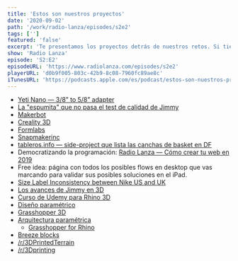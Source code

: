 ```yaml
---
title: 'Estos son nuestros proyectos'
date: '2020-09-02'
path: '/work/radio-lanza/episodes/s2e2'
tags: ['']
featured: 'false'
excerpt: 'Te presentamos los proyectos detrás de nuestros retos. Si tienes curiosidad sobre modelado 3D o estás pensando en optimizar tus flujos de trabajo en un tablet, entonces este es tu episodio.'
show: 'Radio Lanza'
episode: 'S2:E2'
episodeURL: 'https://www.radiolanza.com/episodes/s2e2'
playerURL: 'd0b9f005-803c-42b9-8c08-7960fc89ae8c'
iTunesURL: 'https://podcasts.apple.com/es/podcast/estos-son-nuestros-proyectos/id1468000755?i=1000489819023'
---
```


- [Yeti Nano — 3/8” to 5/8” adapter](https://www.bluemic.com/en-us/products/yeti-nano/)
- [La "espumita" que no pasa el test de calidad de Jimmy](https://www.amazon.es/dp/B078RD9HJM/)
- [Makerbot](https://www.instagram.com/makerbot/)
- [Creality 3D](https://www.instagram.com/creality3d/)
- [Formlabs](https://www.instagram.com/formlabs/)
- [Snapmakerinc](https://www.instagram.com/snapmakerinc/)
- [tableros.info — side-project que lista las canchas de basket en DF](http://tableros.info)
- Democratizando la programación: [Radio Lanza — Cómo crear tu web en 2019](https://www.radiolanza.com/episodes/10)
- Free idea: página con todos los posibles flows en desktop que vas marcando para validar sus posibles soluciones en el iPad.
- [Size Label Inconsistency between Nike US and UK](https://www.reddit.com/r/Sneakers/comments/ah32rg/size_label_inconsistency_between_nike_us_and_uk/)
- [Los avances de Jimmy en 3D]()
- [Curso de Udemy para Rhino 3D](https://www.udemy.com/course/rhino-3d-tutorials-from-beginner-level-to-advanced-level/)
- [Diseño paramétrico](https://en.wikipedia.org/wiki/Parametric_design)
- [Grasshopper 3D](https://www.grasshopper3d.com/)
- [Arquitectura paramétrica](https://www.instagram.com/parametric.architecture/)
  - [Grasshopper for Rhino](https://www.instagram.com/grasshopper4rhino/)
- [Breeze blocks](https://www.instagram.com/cubicproducts/)
- [/r/3DPrintedTerrain](https://www.reddit.com/r/3DPrintedTerrain/)
- [/r/3Dprinting](https://www.reddit.com/r/3Dprinting/)

